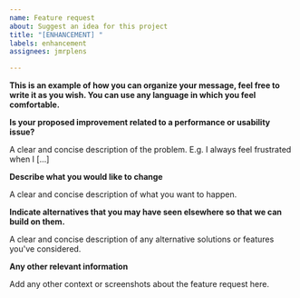 ```yaml
---
name: Feature request
about: Suggest an idea for this project
title: "[ENHANCEMENT] "
labels: enhancement
assignees: jmrplens

---
```


**This is an example of how you can organize your message, feel free to write it as you wish. You can use any language in which you feel comfortable.**

**Is your proposed improvement related to a performance or usability issue?**

A clear and concise description of the problem. E.g. I always feel frustrated when I [...]

**Describe what you would like to change**

A clear and concise description of what you want to happen.

**Indicate alternatives that you may have seen elsewhere so that we can build on them.**

A clear and concise description of any alternative solutions or features you've considered.

**Any other relevant information**

Add any other context or screenshots about the feature request here.
